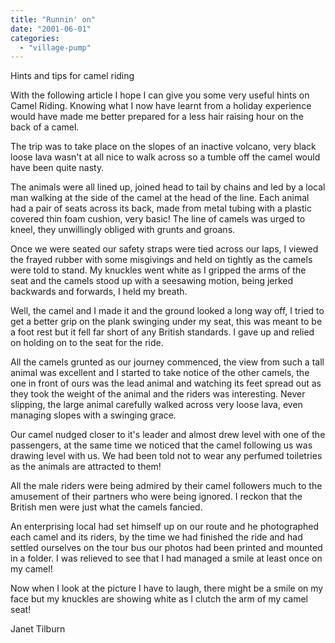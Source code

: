 ```yaml
---
title: "Runnin' on"
date: "2001-06-01"
categories: 
  - "village-pump"
---
```


Hints and tips for camel riding

With the following article I hope I can give you some very useful hints on Camel Riding. Knowing what I now have learnt from a holiday experience would have made me better prepared for a less hair raising hour on the back of a camel.

The trip was to take place on the slopes of an inactive volcano, very black loose lava wasn't at all nice to walk across so a tumble off the camel would have been quite nasty.

The animals were all lined up, joined head to tail by chains and led by a local man walking at the side of the camel at the head of the line. Each animal had a pair of seats across its back, made from metal tubing with a plastic covered thin foam cushion, very basic! The line of camels was urged to kneel, they unwillingly obliged with grunts and groans.

Once we were seated our safety straps were tied across our laps, I viewed the frayed rubber with some misgivings and held on tightly as the camels were told to stand. My knuckles went white as I gripped the arms of the seat and the camels stood up with a seesawing motion, being jerked backwards and forwards, I held my breath.

Well, the camel and I made it and the ground looked a long way off, I tried to get a better grip on the plank swinging under my seat, this was meant to be a foot rest but it fell far short of any British standards. I gave up and relied on holding on to the seat for the ride.

All the camels grunted as our journey commenced, the view from such a tall animal was excellent and I started to take notice of the other camels, the one in front of ours was the lead animal and watching its feet spread out as they took the weight of the animal and the riders was interesting. Never slipping, the large animal carefully walked across very loose lava, even managing slopes with a swinging grace.

Our camel nudged closer to it's leader and almost drew level with one of the passengers, at the same time we noticed that the camel following us was drawing level with us. We had been told not to wear any perfumed toiletries as the animals are attracted to them!

All the male riders were being admired by their camel followers much to the amusement of their partners who were being ignored. I reckon that the British men were just what the camels fancied.

An enterprising local had set himself up on our route and he photographed each camel and its riders, by the time we had finished the ride and had settled ourselves on the tour bus our photos had been printed and mounted in a folder. I was relieved to see that I had managed a smile at least once on my camel!

Now when I look at the picture I have to laugh, there might be a smile on my face but my knuckles are showing white as I clutch the arm of my camel seat!

Janet Tilburn
